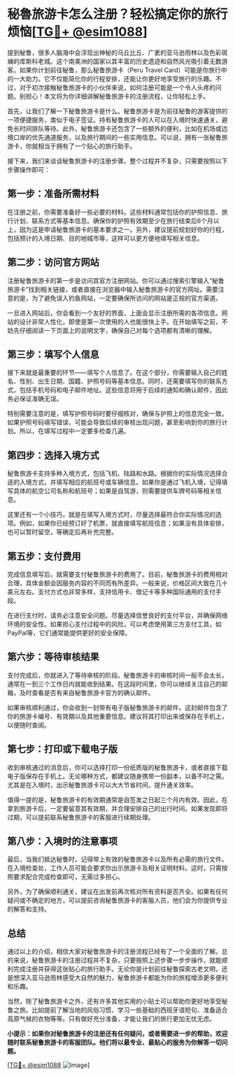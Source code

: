 # 秘魯旅游卡怎么注册？轻松搞定你的旅行烦恼[[TG💪+ @esim1088](https://t.me/s/esim1088)]

提到秘鲁，很多人脑海中会浮现出神秘的马丘比丘、广袤的亚马逊雨林以及色彩斑斓的库斯科老城。这个南美洲的国家以其丰富的历史遗迹和自然风光吸引着无数游客。如果你计划前往秘鲁，那么秘鲁旅游卡（Peru Travel Card）可能是你旅行中的一大助力。它不仅能简化你的行程安排，还能让你更好地享受旅行的乐趣。不过，对于初次接触秘鲁旅游卡的小伙伴来说，如何注册可能是一个令人头疼的问题。别担心！本文将为你详细讲解秘鲁旅游卡的注册流程，让你轻松上手。

首先，让我们了解一下秘鲁旅游卡是什么。秘鲁旅游卡是为前往秘鲁的游客提供的一项便捷服务，类似于电子签证。持有秘鲁旅游卡的人可以在入境时快速通关，避免长时间排队等待。此外，秘鲁旅游卡还包含了一些额外的便利，比如在机场或边境口岸的优先通道服务，以及旅行期间的一些实用信息。可以说，拥有一张秘鲁旅游卡，你就相当于拥有了一个贴心的旅行助手。

接下来，我们来谈谈秘鲁旅游卡的注册步骤。整个过程并不复杂，只需要按照以下步骤操作即可：

## 第一步：准备所需材料

在注册之前，你需要准备好一些必要的材料。这些材料通常包括你的护照信息、旅行计划、联系方式等基本信息。确保你的护照有效期至少在旅行结束后6个月以上，因为这是申请秘鲁旅游卡的基本要求之一。另外，建议提前规划好你的行程，包括预计的入境日期、目的地城市等，这样可以更方便地填写相关信息。

## 第二步：访问官方网站

注册秘鲁旅游卡的第一步是访问其官方注册网站。你可以通过搜索引擎输入“秘鲁旅游卡”找到相关链接，或者直接在浏览器中输入秘鲁旅游卡的官方网址。需要注意的是，为了避免误入钓鱼网站，一定要确保所访问的网站是正规的官方渠道。

一旦进入网站后，你会看到一个友好的界面，上面会显示注册所需的各项信息。网站的设计非常人性化，即使是第一次使用的人也能很快上手。在开始填写之前，不妨先仔细阅读一下页面上的说明文字，确保自己对每个选项都有清晰的理解。

## 第三步：填写个人信息

接下来就是最重要的环节——填写个人信息了。在这个部分，你需要输入自己的姓名、性别、出生日期、国籍、护照号码等基本信息。同时，还需要填写你的联系方式，包括手机号码和电子邮件地址。这些信息将用于后续的通知和确认邮件，因此务必保证准确无误。

特别需要注意的是，填写护照号码时要仔细核对，确保与护照上的信息完全一致。如果护照号码填写错误，可能会导致后续的审核出现问题，甚至影响到你的旅行计划。所以，在填写过程中一定要多检查几遍。

## 第四步：选择入境方式

秘鲁旅游卡支持多种入境方式，包括飞机、陆路和水路。根据你的实际情况选择合适的入境方式，并填写相应的航班号或车辆信息。如果你是通过飞机入境，记得填写具体的航空公司名称和航班号；如果是自驾游，则需要提供车牌号码等相关信息。

这里还有一个小技巧，就是在填写入境方式时，尽量选择最符合你实际情况的选项。例如，如果你已经预订好了机票，就直接填写航班信息；如果没有具体安排，也可以暂时留空，等确定后再补充完整。

## 第五步：支付费用

完成信息填写后，就需要支付秘鲁旅游卡的费用了。目前，秘鲁旅游卡的费用相对合理，具体金额会因服务内容的不同而有所差异。一般来说，价格区间大致在几十美元左右。支付方式也非常多样，支持信用卡、借记卡等多种国际通用的支付手段。

在进行支付时，请务必注意安全问题。尽量选择信誉良好的支付平台，并确保网络环境的安全性。如果担心支付过程中的风险，可以考虑使用第三方支付工具，如PayPal等，它们通常能提供更好的安全保障。

## 第六步：等待审核结果

支付完成后，你就进入了等待审核的阶段。秘鲁旅游卡的审核时间一般不会太长，通常在一到三个工作日内就能收到结果。在这段时间里，你可以继续关注自己的邮箱，及时查看是否有来自秘鲁旅游卡官方的确认邮件。

如果审核顺利通过，你会收到一封带有电子版秘鲁旅游卡的邮件。这封邮件包含了你的旅游卡编号、有效期以及其他重要信息。建议将其打印出来或保存在手机上，以便随时查阅。

## 第七步：打印或下载电子版

收到审核通过的消息后，你可以选择打印一份纸质版的秘鲁旅游卡，或者直接下载电子版保存在手机上。无论哪种方式，都建议随身携带一份副本，以备不时之需。尤其是在入境时，出示秘鲁旅游卡可以大大节省时间，提升通关效率。

值得一提的是，秘鲁旅游卡的有效期通常是自签发之日起三个月内有效。因此，在拿到旅游卡后，一定要留意其有效期，并合理安排自己的出行时间。如果发现即将过期，可以提前联系秘鲁旅游卡的客服进行续期处理。

## 第八步：入境时的注意事项

最后，当我们抵达秘鲁时，记得带上有效的秘鲁旅游卡以及所有必需的旅行文件。在入境检查处，工作人员可能会要求你出示旅游卡及相关证明材料。这时，只需按照要求配合完成检查即可，无需过多担心。

另外，为了确保顺利通关，建议在出发前再次核对所有资料是否齐全。如果有任何疑问或不确定的地方，可以提前咨询秘鲁旅游卡的客服人员，他们会为你提供专业的解答和支持。

## 总结

通过以上的介绍，相信大家对秘鲁旅游卡的注册流程已经有了一个全面的了解。总的来说，秘鲁旅游卡的注册过程并不复杂，只要按照上述步骤一步步操作，就能顺利完成注册并获得这张贴心的旅行助手。无论你是计划前往秘鲁探索古老文明，还是想深入亚马逊雨林感受大自然的魅力，秘鲁旅游卡都能为你的旅程增添更多便利和乐趣。

当然，除了秘鲁旅游卡之外，还有许多其他实用的小贴士可以帮助你更好地享受秘鲁之旅。比如提前了解当地的风俗习惯、学习一些基础的西班牙语短句、准备适合高原气候的衣物等等。只有做好充分准备，才能让我们的旅行更加无忧无虑。

**小提示：如果你对秘鲁旅游卡的注册还有任何疑问，或者需要进一步的帮助，欢迎随时联系秘鲁旅游卡的客服团队。他们将以最专业、最贴心的服务为你解答一切问题。**

[[TG💪+ @esim1088](https://t.me/s/esim1088) ![Image](https://i.postimg.cc/4NQfJmqS/Snipaste-2025-05-13-00-14-12.png)]